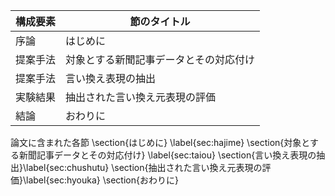 構成要素 | 節のタイトル
 --- | --- 
序論 | はじめに
提案手法 | 対象とする新聞記事データとその対応付け
提案手法 | 言い換え表現の抽出
実験結果 | 抽出された言い換え元表現の評価
結論 | おわりに

論文に含まれた各節
\section{はじめに} \label{sec:hajime}
\section{対象とする新聞記事データとその対応付け} \label{sec:taiou}
\section{言い換え表現の抽出}\label{sec:chushutu}
\section{抽出された言い換え元表現の評価}\label{sec:hyouka}
\section{おわりに}
